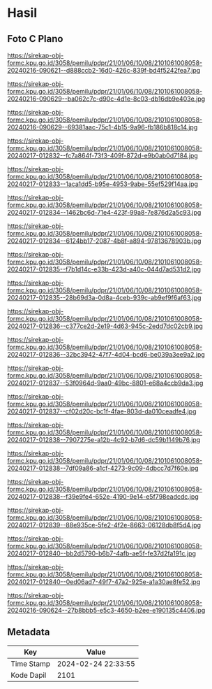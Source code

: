 # Hasil

## Foto C Plano

https://sirekap-obj-formc.kpu.go.id/3058/pemilu/pdpr/21/01/06/10/08/2101061008058-20240216-090621--d888ccb2-16d0-426c-839f-bd4f5242fea7.jpg

https://sirekap-obj-formc.kpu.go.id/3058/pemilu/pdpr/21/01/06/10/08/2101061008058-20240216-090629--ba062c7c-d90c-4d1e-8c03-db16db9e403e.jpg

https://sirekap-obj-formc.kpu.go.id/3058/pemilu/pdpr/21/01/06/10/08/2101061008058-20240216-090629--69381aac-75c1-4b15-9a96-fb186b818c14.jpg

https://sirekap-obj-formc.kpu.go.id/3058/pemilu/pdpr/21/01/06/10/08/2101061008058-20240217-012832--fc7a864f-73f3-409f-872d-e9b0ab0d7184.jpg

https://sirekap-obj-formc.kpu.go.id/3058/pemilu/pdpr/21/01/06/10/08/2101061008058-20240217-012833--1aca1dd5-b95e-4953-9abe-55ef529f14aa.jpg

https://sirekap-obj-formc.kpu.go.id/3058/pemilu/pdpr/21/01/06/10/08/2101061008058-20240217-012834--1462bc6d-71e4-423f-99a8-7e876d2a5c93.jpg

https://sirekap-obj-formc.kpu.go.id/3058/pemilu/pdpr/21/01/06/10/08/2101061008058-20240217-012834--6124bb17-2087-4b8f-a894-97813678903b.jpg

https://sirekap-obj-formc.kpu.go.id/3058/pemilu/pdpr/21/01/06/10/08/2101061008058-20240217-012835--f7b1d14c-e33b-423d-a40c-044d7ad531d2.jpg

https://sirekap-obj-formc.kpu.go.id/3058/pemilu/pdpr/21/01/06/10/08/2101061008058-20240217-012835--28b69d3a-0d8a-4ceb-939c-ab9ef9f6af63.jpg

https://sirekap-obj-formc.kpu.go.id/3058/pemilu/pdpr/21/01/06/10/08/2101061008058-20240217-012836--c377ce2d-2e19-4d63-945c-2edd7dc02cb9.jpg

https://sirekap-obj-formc.kpu.go.id/3058/pemilu/pdpr/21/01/06/10/08/2101061008058-20240217-012836--32bc3942-47f7-4d04-bcd6-be039a3ee9a2.jpg

https://sirekap-obj-formc.kpu.go.id/3058/pemilu/pdpr/21/01/06/10/08/2101061008058-20240217-012837--53f0964d-9aa0-49bc-8801-e68a4ccb9da3.jpg

https://sirekap-obj-formc.kpu.go.id/3058/pemilu/pdpr/21/01/06/10/08/2101061008058-20240217-012837--cf02d20c-bc1f-4fae-803d-da010ceadfe4.jpg

https://sirekap-obj-formc.kpu.go.id/3058/pemilu/pdpr/21/01/06/10/08/2101061008058-20240217-012838--7907275e-a12b-4c92-b7d6-dc59b1149b76.jpg

https://sirekap-obj-formc.kpu.go.id/3058/pemilu/pdpr/21/01/06/10/08/2101061008058-20240217-012838--7df09a86-a1cf-4273-9c09-4dbcc7d7f60e.jpg

https://sirekap-obj-formc.kpu.go.id/3058/pemilu/pdpr/21/01/06/10/08/2101061008058-20240217-012838--f39e9fe4-652e-4190-9e14-e5f798eadcdc.jpg

https://sirekap-obj-formc.kpu.go.id/3058/pemilu/pdpr/21/01/06/10/08/2101061008058-20240217-012839--88e935ce-5fe2-4f2e-8663-06128db8f5d4.jpg

https://sirekap-obj-formc.kpu.go.id/3058/pemilu/pdpr/21/01/06/10/08/2101061008058-20240217-012840--bb2d5790-b6b7-4afb-ae5f-fe37d2fa191c.jpg

https://sirekap-obj-formc.kpu.go.id/3058/pemilu/pdpr/21/01/06/10/08/2101061008058-20240217-012840--0ed06ad7-49f7-47a2-925e-a1a30ae8fe52.jpg

https://sirekap-obj-formc.kpu.go.id/3058/pemilu/pdpr/21/01/06/10/08/2101061008058-20240216-090624--27b8bbb5-e5c3-4650-b2ee-e190135c4406.jpg


## Metadata

| Key        | Value               |
| ---------- | ------------------- |
| Time Stamp | 2024-02-24 22:33:55 |
| Kode Dapil | 2101                |



